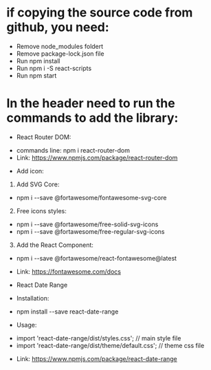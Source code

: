 # if copying the source code from github, you need:

- Remove node_modules foldert
- Remove package-lock.json file
- Run npm install
- Run npm i -S react-scripts
- Run npm start

# In the header need to run the commands to add the library:

- React Router DOM:

* commands line: npm i react-router-dom
* Link: https://www.npmjs.com/package/react-router-dom

- Add icon:

1. Add SVG Core:

- npm i --save @fortawesome/fontawesome-svg-core

2. Free icons styles:

- npm i --save @fortawesome/free-solid-svg-icons
- npm i --save @fortawesome/free-regular-svg-icons

3. Add the React Component:

- npm i --save @fortawesome/react-fontawesome@latest

* Link: https://fontawesome.com/docs

* React Date Range

- Installation:

* npm install --save react-date-range

- Usage:

* import 'react-date-range/dist/styles.css'; // main style file
* import 'react-date-range/dist/theme/default.css'; // theme css file

- Link: https://www.npmjs.com/package/react-date-range

